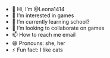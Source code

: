 - 👋 Hi, I’m @Leona1414
- 👀 I’m interested in games
- 🌱 I’m currently learning school?
- 💞️ I’m looking to collaborate on games
- 📫 How to reach me email
- 😄 Pronouns: she, her
- ⚡ Fun fact: I like cats

<!---
Leona1414/Leona1414 is a ✨ special ✨ repository because its `README.md` (this file) appears on your GitHub profile.
You can click the Preview link to take a look at your changes.
--->
